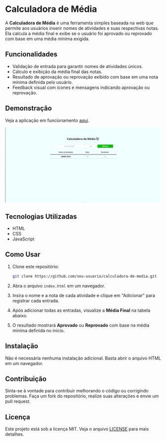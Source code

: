 # Calculadora de Média

A **Calculadora de Média** é uma ferramenta simples baseada na web que permite aos usuários inserir nomes de atividades e suas respectivas notas. Ela calcula a média final e exibe se o usuário foi aprovado ou reprovado com base em uma média mínima exigida.

## Funcionalidades

- Validação de entrada para garantir nomes de atividades únicos.
- Cálculo e exibição da média final das notas.
- Resultado de aprovação ou reprovação exibido com base em uma nota mínima definida pelo usuário.
- Feedback visual com ícones e mensagens indicando aprovação ou reprovação.

## Demonstração

Veja a aplicação em funcionamento [aqui](https://average-calculator-mu.vercel.app).

![Preview da Aplicação](/imgs/preview.png)

## Tecnologias Utilizadas

- HTML
- CSS
- JavaScript

## Como Usar

1. Clone este repositório:

   ```bash
   git clone https://github.com/seu-usuario/calculadora-de-media.git
   ```

2. Abra o arquivo `index.html` em um navegador.
3. Insira o nome e a nota de cada atividade e clique em "Adicionar" para registrar cada entrada.
4. Após adicionar todas as entradas, visualize a **Média Final** na tabela abaixo.
5. O resultado mostrará **Aprovado** ou **Reprovado** com base na média mínima definida no início.

## Instalação

Não é necessária nenhuma instalação adicional. Basta abrir o arquivo HTML em um navegador.

## Contribuição

Sinta-se à vontade para contribuir melhorando o código ou corrigindo problemas. Faça um fork do repositório, realize suas alterações e envie um pull request.

## Licença

Este projeto está sob a licença MIT. Veja o arquivo [LICENSE](LICENSE) para mais detalhes.
